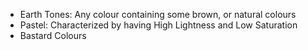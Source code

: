 - Earth Tones: Any colour containing some brown, or natural colours
- Pastel: Characterized by having High Lightness and Low Saturation
- Bastard Colours